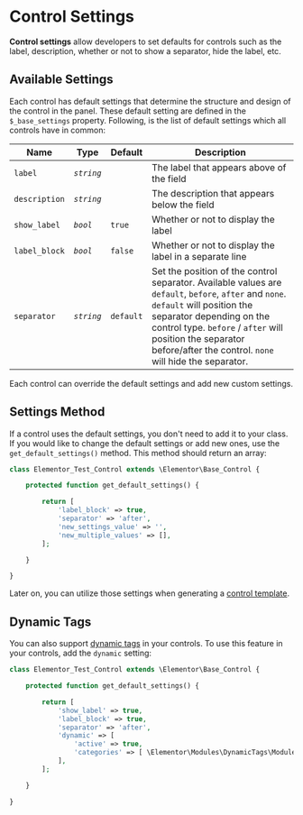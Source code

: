 # Control Settings

<Badge type="tip" vertical="top" text="Elementor Core" /> <Badge type="warning" vertical="top" text="Advanced" />

**Control settings** allow developers to set defaults for controls such as the label, description, whether or not to show a separator, hide the label, etc.

## Available Settings

Each control has default settings that determine the structure and design of the control in the panel. These default setting are defined in the `$_base_settings` property.  Following, is the list of default settings which all controls have in common:

| Name          | Type       | Default   | Description                                      |
|---------------|------------|-----------|--------------------------------------------------|
| `label`       | _`string`_ |           | The label that appears above of the field        |
| `description` | _`string`_ |           | The description that appears below the field     |
| `show_label`  | _`bool`_   | `true`    | Whether or not to display the label              |
| `label_block` | _`bool`_   | `false`   | Whether or not to display the label in a separate line  |
| `separator`   | _`string`_ | `default` | Set the position of the control separator. Available values are `default`, `before`, `after` and `none`. `default` will position the separator depending on the control type. `before` / `after` will position the separator before/after the control. `none` will hide the separator. |

Each control can override the default settings and add new custom settings.

## Settings Method

If a control uses the default settings, you don't need to add it to your class. If you would like to change the default settings or add new ones, use the `get_default_settings()` method. This method should return an array:

```php
class Elementor_Test_Control extends \Elementor\Base_Control {

	protected function get_default_settings() {

		return [
			'label_block' => true,
			'separator' => 'after',
			'new_settings_value' => '',
			'new_multiple_values' => [],
		];

	}

}
```

Later on, you can utilize those settings when generating a [control template](./control-template/).

## Dynamic Tags

You can also support [dynamic tags](/dynamic-tags/) in your controls. To use this feature in your controls, add the `dynamic` setting:

```php {9-12}
class Elementor_Test_Control extends \Elementor\Base_Control {

	protected function get_default_settings() {

		return [
			'show_label' => true,
			'label_block' => true,
			'separator' => 'after',
			'dynamic' => [
				'active' => true,
				'categories' => [ \Elementor\Modules\DynamicTags\Module::TEXT_CATEGORY ],
			],
		];

	}

}
```
